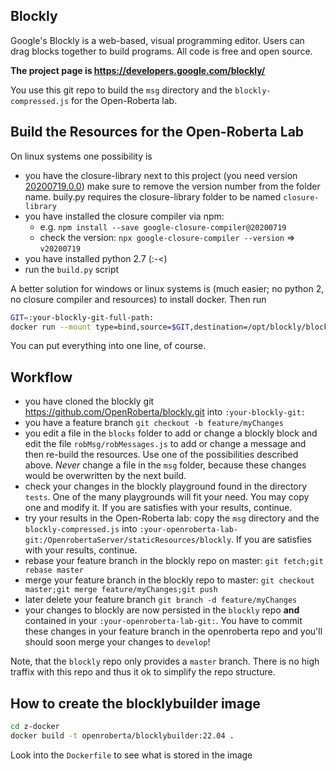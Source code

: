 ## Blockly

Google's Blockly is a web-based, visual programming editor. Users can drag
blocks together to build programs. All code is free and open source.

**The project page is https://developers.google.com/blockly/**

You use this git repo to build the `msg` directory and the `blockly-compressed.js` for the Open-Roberta lab.

## Build the Resources for the Open-Roberta Lab

On linux systems one possibility is

-   you have the closure-library next to this project
    (you need version [20200719.0.0](https://github.com/google/closure-library/archive/refs/tags/v20200719.zip))
    make sure to remove the version number from the folder name. buily.py requires the closure-library folder to be named `closure-library` 
-   you have installed the closure compiler via npm:
    -   e.g. `npm install --save google-closure-compiler@20200719`
    -   check the version: `npx google-closure-compiler --version` => `v20200719`
-   you have installed python 2.7 (:-<)
-   run the `build.py` script

A better solution for windows or linux systems is (much easier; no python 2, no closure compiler and resources) to install docker. Then run

```bash
GIT=:your-blockly-git-full-path:
docker run --mount type=bind,source=$GIT,destination=/opt/blockly/blockly openroberta/blocklybuilder:22.04
```

You can put everything into one line, of course.

## Workflow

-   you have cloned the blockly git https://github.com/OpenRoberta/blockly.git into `:your-blockly-git:`
-   you have a feature branch `git checkout -b feature/myChanges`
-   you edit a file in the `blocks` folder to add or change a blockly block and edit the file
    `robMsg/robMessages.js` to add or change a message and then re-build the resources. Use one of the possibilities described above. _Never_ change a file in the `msg` folder, because these changes would be overwritten by the next build.
-   check your changes in the blockly playground found in the directory `tests`. One of the many playgrounds
    will fit your need. You may copy one and modify it. If you are satisfies with your results, continue.
-   try your results in the Open-Roberta lab: copy the `msg` directory and the `blockly-compressed.js` into
    `:your-openroberta-lab-git:/OpenrobertaServer/staticResources/blockly`. If you are satisfies with your results, continue.
-   rebase your feature branch in the blockly repo on master: `git fetch;git rebase master`
-   merge your feature branch in the blockly repo to master:
    `git checkout master;git merge feature/myChanges;git push`
-   later delete your feature branch `git branch -d feature/myChanges`
-   your changes to blockly are now persisted in the `blockly` repo **and** contained in your
    `:your-openroberta-lab-git:`. You have to commit these changes in your feature branch in the openroberta
    repo and you'll should soon merge your changes to `develop`!

Note, that the `blockly` repo only provides a `master` branch. There is no high traffix with this repo and thus it ok to simplify the repo structure.

## How to create the blocklybuilder image

```bash
cd z-docker
docker build -t openroberta/blocklybuilder:22.04 .
```

Look into the `Dockerfile` to see what is stored in the image
